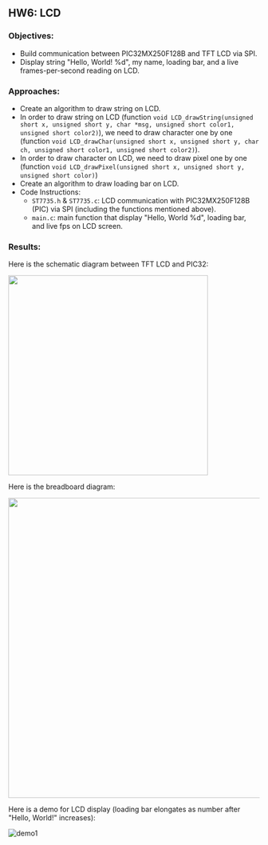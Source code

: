 ## HW6: LCD
### Objectives:
* Build communication between PIC32MX250F128B and TFT LCD via SPI.
* Display string "Hello, World! %d", my name, loading bar, and a live frames-per-second reading on LCD.

### Approaches:
* Create an algorithm to draw string on LCD.
* In order to draw string on LCD (function `void LCD_drawString(unsigned short x, unsigned short y, char *msg, unsigned short color1, unsigned short color2)`), we need to draw character one by one (function `void LCD_drawChar(unsigned short x, unsigned short y, char ch, unsigned short color1, unsigned short color2)`).
* In order to draw character on LCD, we need to draw pixel one by one (function `void LCD_drawPixel(unsigned short x, unsigned short y, unsigned short color)`)
* Create an algorithm to draw loading bar on LCD.
* Code Instructions:
  - `ST7735.h` & `ST7735.c`: LCD communication with PIC32MX250F128B (PIC) via SPI (including the functions mentioned above).
  - `main.c`: main function that display "Hello, World %d", loading bar, and live fps on LCD screen.

### Results:

Here is the schematic diagram between TFT LCD and PIC32:

<img src="https://github.com/meng1994412/ChenyangMeng_ME433_2018/blob/master/HW6/Results/SchematicDiagram.JPG" width="400">

Here is the breadboard diagram:

<img src="https://github.com/meng1994412/ChenyangMeng_ME433_2018/blob/master/HW6/Results/CircuitDiagram.JPG" width="600">

Here is a demo for LCD display (loading bar elongates as number after "Hello, World!" increases):

![demo1](https://github.com/meng1994412/ChenyangMeng_ME433_2018/blob/master/HW6/Results/hw6demo.gif)

